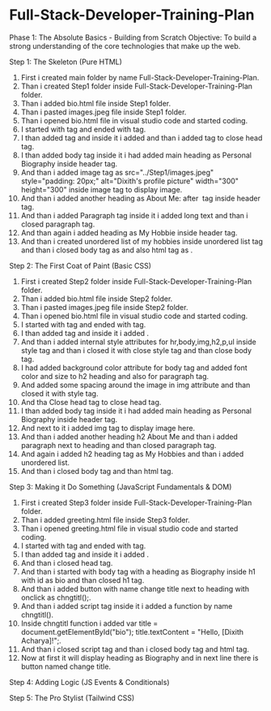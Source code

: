 # Full-Stack-Developer-Training-Plan

Phase 1: The Absolute Basics - Building from Scratch
Objective: To build a strong understanding of the core technologies that make up the web.

Step 1: The Skeleton (Pure HTML)
1) First i created main folder by name Full-Stack-Developer-Training-Plan.
2) Than i created Step1 folder inside Full-Stack-Developer-Training-Plan folder.  
3) Than i added bio.html file inside Step1 folder.
4) Than i pasted images.jpeg file inside Step1 folder.
5) Than i opened bio.html file in visual studio code and started coding.
6) I started with <html> tag  and ended with </html> tag.
7) I than added <head> tag and inside it i added <title> tag with name as My Profile and ended it with </title> and than i added </head> tag to close head tag.
8)  I than added body tag <body> inside it i had added main heading as Personal Biography inside header tag.
9)  And than i added image tag as src="../Step1/images.jpeg" style="padding: 20px;" alt="Dixith's profile picture" width="300" height="300" inside image tag to display image.
10) And than i added another heading as About Me: after <img> tag inside header tag.
11) And than i added Paragraph tag inside it i added long text and than i closed paragraph tag.
12) And than again i added heading as My Hobbie inside header tag.
13) And than i created unordered list of my hobbies inside unordered list tag and than i closed body tag as </body> and also html tag as </html>.

Step 2: The First Coat of Paint (Basic CSS)
1) First i created  Step2 folder inside Full-Stack-Developer-Training-Plan folder.
2) Than i added bio.html file inside Step2 folder.
3) Than i pasted images.jpeg file inside Step2 folder.
4) Than i opened bio.html file in visual studio code and started coding.
5) I started with <html> tag  and ended with </html> tag.
6) I than added <head> tag and inside it i added <title> tag with name as My Profile and ended it with </title>.
7) And than i added  internal style attributes for hr,body,img,h2,p,ul inside style tag and than i closed it with close style tag and than close body tag.
8) I had added background color attribute for body tag and added font color and size to h2 heading and also for paragraph tag.
9) And added some spacing around the image in img attribute and than closed it with style tag.
10) And tha Close head tag to close head tag.
11) I than added body tag <body> inside it i had added main heading as Personal Biography inside header tag.
12) And next to it i added img tag to display image here.
13) And than i added another heading h2 About Me and than i added paragraph next to heading and than closed paragraph tag.
14) And again i added h2 heading tag as My Hobbies and than i added unordered list.
15) And than i closed body tag and than html tag.


Step 3: Making it Do Something (JavaScript Fundamentals & DOM)
1)  First i created  Step3 folder inside Full-Stack-Developer-Training-Plan folder.
2)  Than i added greeting.html file inside Step3 folder.
3)  Than i opened greeting.html file in visual studio code and started coding.
4)  I started with <html> tag  and ended with </html> tag.
5)  I than added <head> tag and inside it i added <title> tag with name as My Profile and ended it with </title>.
6)  And than i closed head tag.
7)  And than i started with body tag with a heading as Biography inside h1 with id as bio and than closed h1 tag.
8)  And than i added button with name change title next to heading with onclick as chngtitl();.
9)  And than i added script tag inside it i added a function by name chngtitl().
10) Inside chngtitl function  i added  var title = document.getElementById("bio"); 
     title.textContent = "Hello, [Dixith Acharya]!";.
11)  And than i closed script tag and than i closed body tag and html tag.
12)  Now at first it will display heading as Biography and in next line there is button named change title.


Step 4: Adding Logic (JS Events & Conditionals)


Step 5: The Pro Stylist (Tailwind CSS)

